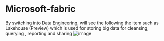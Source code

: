 # Microsoft-fabric
By switching into Data Engineering, will see the following the item such as Lakehouse (Preview) which is used for storing big data for cleansing, querying , reporting and sharing
![image](https://github.com/ijaz-lab/Microsoft-fabric/assets/78338522/27c692bb-5886-467b-848a-dcf882caf06f)

